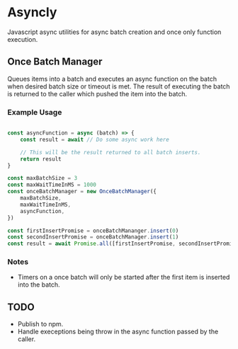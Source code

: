 # Asyncly

Javascript async utilities for async batch creation and once only function execution.

## Once Batch Manager
Queues items into a batch and executes an async function on the batch when desired batch size or timeout is met. The result of executing the batch is returned to the caller which pushed the item into the batch.

### Example Usage
````javascript

const asyncFunction = async (batch) => {
    const result = await // Do some async work here

    // This will be the result returned to all batch inserts.
    return result
}

const maxBatchSize = 3
const maxWaitTimeInMS = 1000
const onceBatchManager = new OnceBatchManager({
    maxBatchSize,
    maxWaitTimeInMS,
    asyncFunction,
})

const firstInsertPromise = onceBatchMananger.insert(0)
const secondInsertPromise = onceBatchManager.insert(1)
const result = await Promise.all([firstInsertPromise, secondInsertPromise])
````

### Notes
- Timers on a once batch will only be started after the first item is inserted into the batch.

## TODO
- Publish to npm.
- Handle execeptions being throw in the async function passed by the caller.